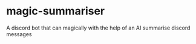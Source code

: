 # magic-summariser
A discord bot that can magically with the help of an AI summarise discord messages
